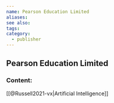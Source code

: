 ```yaml
---
name: Pearson Education Limited
aliases:
see also:
tags:
category:
  - publisher
---
```


## Pearson Education Limited

### Content:
[[@Russell2021-vx|Artificial Intelligence]]